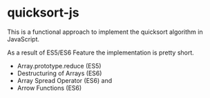 # quicksort-js

This is a functional approach to implement the quicksort algorithm in JavaScript.

As a result of ES5/ES6 Feature the implementation is pretty short.

- Array.prototype.reduce (ES5)
- Destructuring of Arrays (ES6)
- Array Spread Operator (ES6) and 
- Arrow Functions (ES6)


